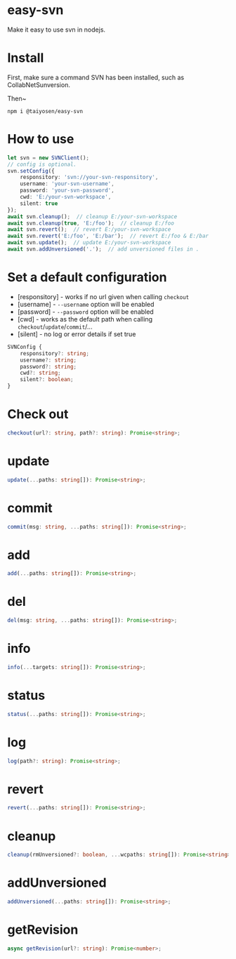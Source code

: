 # easy-svn
Make it easy to use svn in nodejs.

# Install

First, make sure a command SVN has been installed, such as CollabNetSunversion.

Then~

`npm i @taiyosen/easy-svn`

# How to use

```Typescript
let svn = new SVNClient();
// config is optional.
svn.setConfig({
    responsitory: 'svn://your-svn-responsitory', 
    username: 'your-svn-username', 
    password: 'your-svn-password', 
    cwd: 'E:/your-svn-workspace', 
    silent: true
});
await svn.cleanup();  // cleanup E:/your-svn-workspace
await svn.cleanup(true, 'E:/foo');  // cleanup E:/foo
await svn.revert();  // revert E:/your-svn-workspace
await svn.revert('E:/foo', 'E:/bar');  // revert E:/foo & E:/bar
await svn.update();  // update E:/your-svn-workspace
await svn.addUnversioned('.');  // add unversioned files in .
```

# Set a default configuration

* [responsitory] - works if no url given when calling `checkout`
* [username] - `--username` option will be enabled
* [password] - `--password` option will be enabled
* [cwd] - works as the default path when calling `checkout`/`update`/`commit`/...
* [silent] - no log or error details if set true

```Typescript
SVNConfig {
    responsitory?: string;
    username?: string;
    password?: string;
    cwd?: string;
    silent?: boolean;
}
```

# Check out 

```Typescript
checkout(url?: string, path?: string): Promise<string>;
```

# update

```Typescript
update(...paths: string[]): Promise<string>;
```

# commit

```Typescript
commit(msg: string, ...paths: string[]): Promise<string>;
```

# add

```Typescript
add(...paths: string[]): Promise<string>;
```

# del

```Typescript
del(msg: string, ...paths: string[]): Promise<string>;
```

# info

```Typescript
info(...targets: string[]): Promise<string>;
```

# status

```Typescript
status(...paths: string[]): Promise<string>;
```

# log

```Typescript
log(path?: string): Promise<string>;
```

# revert

```Typescript
revert(...paths: string[]): Promise<string>;
```

# cleanup

```Typescript
cleanup(rmUnversioned?: boolean, ...wcpaths: string[]): Promise<string>;
```

# addUnversioned

```Typescript
addUnversioned(...paths: string[]): Promise<string>;
```

# getRevision

```Typescript
async getRevision(url?: string): Promise<number>;
```